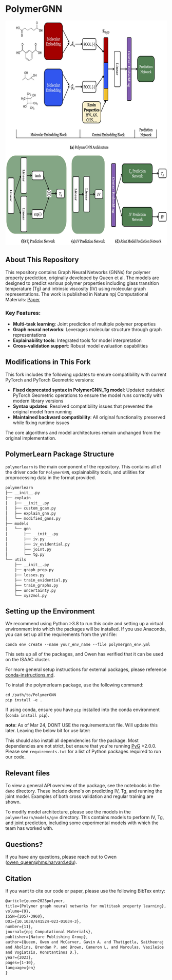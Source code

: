 # PolymerGNN
<img src="https://github.com/owencqueen/PolymerGNN/blob/main/img/whole_arch.jpg" data-canonical-src="https://github.com/owencqueen/PolymerGNN/blob/main/img/whole_arch.jpg" width="700" height="700" />

## About This Repository

This repository contains Graph Neural Networks (GNNs) for polymer property prediction, originally developed by Queen et al. The models are designed to predict various polymer properties including glass transition temperature (Tg) and intrinsic viscosity (IV) using molecular graph representations. The work is published in Nature npj Computational Materials: <a href='https://www.nature.com/articles/s41524-023-01034-3/'>Paper</a>

### Key Features:
- **Multi-task learning**: Joint prediction of multiple polymer properties
- **Graph neural networks**: Leverages molecular structure through graph representations
- **Explainability tools**: Integrated tools for model interpretation
- **Cross-validation support**: Robust model evaluation capabilities

## Modifications in This Fork

This fork includes the following updates to ensure compatibility with current PyTorch and PyTorch Geometric versions:

- **Fixed deprecated syntax in PolymerGNN_Tg model**: Updated outdated PyTorch Geometric operations to ensure the model runs correctly with modern library versions
- **Syntax updates**: Resolved compatibility issues that prevented the original model from running
- **Maintained backward compatibility**: All original functionality preserved while fixing runtime issues

The core algorithms and model architectures remain unchanged from the original implementation.

## PolymerLearn Package Structure
`polymerlearn` is the main component of the repository. This contains all of the driver code for `PolymerGNN`, explainability tools, and utilities for proprocessing data in the format provided.

```
polymerlearn
├── __init__.py
├── explain
│   ├── __init__.py
│   ├── custom_gcam.py
│   ├── explain_gnn.py
│   └── modified_gnns.py
├── models
│   └── gnn
│       ├── __init__.py
│       ├── iv.py
│       ├── iv_evidential.py
│       ├── joint.py
│       └── tg.py
└── utils
    ├── __init__.py
    ├── graph_prep.py
    ├── losses.py
    ├── train_evidential.py
    ├── train_graphs.py
    ├── uncertainty.py
    └── xyz2mol.py
```

## Setting up the Environment

We recommend using Python >3.8 to run this code and setting up a virtual environment into which the packages will be installed. If you use Anaconda, you can set up all the requirements from the yml file:
```
conda env create --name your_env_name --file polymergnn_env.yml
```
This sets up all of the packages, and Owen has verified that it can be used on the ISAAC cluster.

For more general setup instructions for external packages, please reference [conda-instructions.md](https://github.com/owencqueen/PolymerGNN/blob/main/conda-instructions.md).

To install the polymerlearn package, use the following command:
```
cd /path/to/PolymerGNN
pip install -e .
```
If using conda, ensure you have `pip` installed into the conda environment (`conda install pip`).

**note**: As of Mar 24, DONT USE the requirements.txt file. Will update this later. Leaving the below bit for use later:

This should also install all dependencies for the package. Most dependencies are not strict, but ensure that you're running [PyG](https://pytorch-geometric.readthedocs.io/en/latest/) >2.0.0. Please see `requirements.txt` for a list of Python packages required to run our code.

## Relevant files
To view a general API overview of the package, see the notebooks in the `demo` directory. These include demo's on predicting IV, Tg, and running the joint model. Examples of both cross validation and regular training are shown. 

To modify model architecture, please see the models in the `polymerlearn/models/gnn` directory. This contains models to perform IV, Tg, and joint prediction, including some experimental models with which the team has worked with.

## Questions?
If you have any questions, please reach out to Owen (owen_queen@hms.harvard.edu).

## Citation

If you want to cite our code or paper, please use the following BibTex entry:
```
@article{queen2023polymer, 
title={Polymer graph neural networks for multitask property learning}, 
volume={9}, 
ISSN={2057-3960}, 
DOI={10.1038/s41524-023-01034-3}, 
number={11}, 
journal={npj Computational Materials}, 
publisher={Nature Publishing Group}, 
author={Queen, Owen and McCarver, Gavin A. and Thatigotla, Saitheeraj and Abolins, Brendan P. and Brown, Cameron L. and Maroulas, Vasileios and Vogiatzis, Konstantinos D.}, 
year={2023}, 
pages={1–10}, 
language={en} 
}
```
